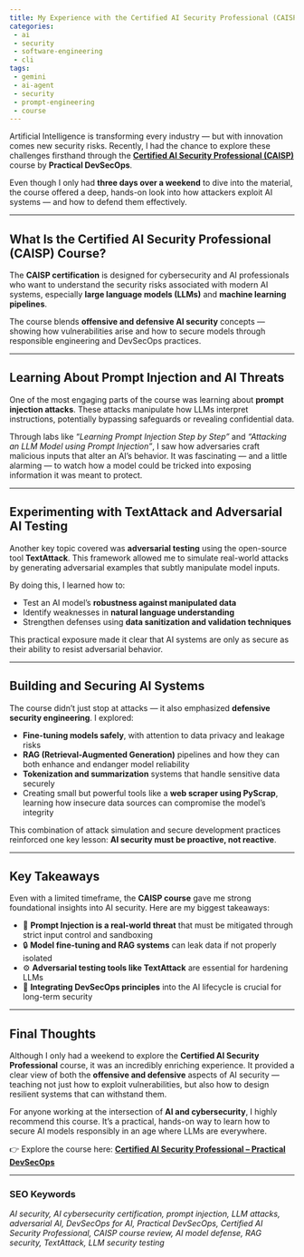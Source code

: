 ```yaml
---
title: My Experience with the Certified AI Security Professional (CAISP) Course
categories:
 - ai
 - security
 - software-engineering
 - cli
tags:
 - gemini
 - ai-agent
 - security
 - prompt-engineering
 - course
---
```



Artificial Intelligence is transforming every industry — but with innovation comes new security risks. Recently, I had the chance to explore these challenges firsthand through the **[Certified AI Security Professional (CAISP)](https://www.practical-devsecops.com/certified-ai-security-professional/)** course by **Practical DevSecOps**.

Even though I only had **three days over a weekend** to dive into the material, the course offered a deep, hands-on look into how attackers exploit AI systems — and how to defend them effectively.

---

## What Is the Certified AI Security Professional (CAISP) Course?

The **CAISP certification** is designed for cybersecurity and AI professionals who want to understand the security risks associated with modern AI systems, especially **large language models (LLMs)** and **machine learning pipelines**.

The course blends **offensive and defensive AI security** concepts — showing how vulnerabilities arise and how to secure models through responsible engineering and DevSecOps practices.

---

## Learning About Prompt Injection and AI Threats

One of the most engaging parts of the course was learning about **prompt injection attacks**. These attacks manipulate how LLMs interpret instructions, potentially bypassing safeguards or revealing confidential data.

Through labs like *“Learning Prompt Injection Step by Step”* and *“Attacking an LLM Model using Prompt Injection”*, I saw how adversaries craft malicious inputs that alter an AI’s behavior. It was fascinating — and a little alarming — to watch how a model could be tricked into exposing information it was meant to protect.

---

## Experimenting with TextAttack and Adversarial AI Testing

Another key topic covered was **adversarial testing** using the open-source tool **TextAttack**. This framework allowed me to simulate real-world attacks by generating adversarial examples that subtly manipulate model inputs.

By doing this, I learned how to:

- Test an AI model’s **robustness against manipulated data**
- Identify weaknesses in **natural language understanding**
- Strengthen defenses using **data sanitization and validation techniques**

This practical exposure made it clear that AI systems are only as secure as their ability to resist adversarial behavior.

---

## Building and Securing AI Systems

The course didn’t just stop at attacks — it also emphasized **defensive security engineering**. I explored:

- **Fine-tuning models safely**, with attention to data privacy and leakage risks  
- **RAG (Retrieval-Augmented Generation)** pipelines and how they can both enhance and endanger model reliability  
- **Tokenization and summarization** systems that handle sensitive data securely  
- Creating small but powerful tools like a **web scraper using PyScrap**, learning how insecure data sources can compromise the model’s integrity  

This combination of attack simulation and secure development practices reinforced one key lesson: **AI security must be proactive, not reactive**.

---

## Key Takeaways

Even with a limited timeframe, the **CAISP course** gave me strong foundational insights into AI security. Here are my biggest takeaways:

- 🧠 **Prompt Injection is a real-world threat** that must be mitigated through strict input control and sandboxing  
- 🔒 **Model fine-tuning and RAG systems** can leak data if not properly isolated  
- ⚙️ **Adversarial testing tools like TextAttack** are essential for hardening LLMs  
- 🧩 **Integrating DevSecOps principles** into the AI lifecycle is crucial for long-term security  

---

## Final Thoughts

Although I only had a weekend to explore the **Certified AI Security Professional** course, it was an incredibly enriching experience. It provided a clear view of both the **offensive and defensive** aspects of AI security — teaching not just how to exploit vulnerabilities, but also how to design resilient systems that can withstand them.

For anyone working at the intersection of **AI and cybersecurity**, I highly recommend this course. It’s a practical, hands-on way to learn how to secure AI models responsibly in an age where LLMs are everywhere.

👉 Explore the course here: **[Certified AI Security Professional – Practical DevSecOps](https://www.practical-devsecops.com/certified-ai-security-professional/)**

---

### SEO Keywords

*AI security, AI cybersecurity certification, prompt injection, LLM attacks, adversarial AI, DevSecOps for AI, Practical DevSecOps, Certified AI Security Professional, CAISP course review, AI model defense, RAG security, TextAttack, LLM security testing*

